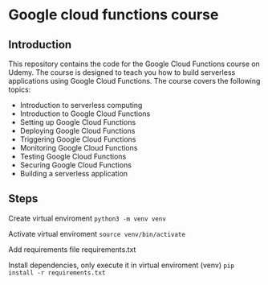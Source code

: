 # Google cloud functions course
## Introduction
This repository contains the code for the Google Cloud Functions course on Udemy. The course is designed to teach you how to build serverless applications using Google Cloud Functions. The course covers the following topics:
- Introduction to serverless computing
- Introduction to Google Cloud Functions
- Setting up Google Cloud Functions
- Deploying Google Cloud Functions
- Triggering Google Cloud Functions
- Monitoring Google Cloud Functions
- Testing Google Cloud Functions
- Securing Google Cloud Functions
- Building a serverless application

## Steps

Create virtual enviroment
```python3 -m venv venv```

Activate virtual enviroment
```source venv/bin/activate```

Add requirements file requirements.txt

Install dependencies, only execute it in virtual enviroment (venv)
```pip install -r requirements.txt```